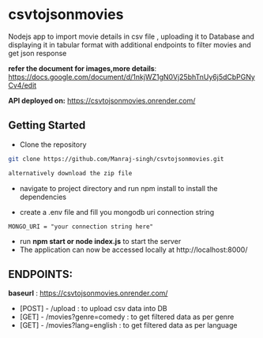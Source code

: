 
# csvtojsonmovies
Nodejs app to import movie details in csv file , uploading it to Database and displaying it in tabular format with additional endpoints to filter movies and get json response

**refer the document for images,more details**: https://docs.google.com/document/d/1nkjWZ1gN0Vj25bhTnUy6j5dCbPGNyCv4/edit


**API deployed on:** https://csvtojsonmovies.onrender.com/
## Getting Started


- Clone the repository
```bash
git clone https://github.com/Manraj-singh/csvtojsonmovies.git

alternatively download the zip file
```

- navigate to project directory and run npm install to install the dependencies

- create a .env file and fill you mongodb uri connection string
```
MONGO_URI = "your connection string here"
```
- run **npm start or node index.js** to start the server
- The application can now be accessed locally at http://localhost:8000/


## ENDPOINTS:
**baseurl** : https://csvtojsonmovies.onrender.com/
-   [POST] - /upload : to upload csv data into DB
-   [GET] - /movies?genre=comedy : to get filtered data as per genre
-   [GET] - /movies?lang=english : to get filtered data as per language













